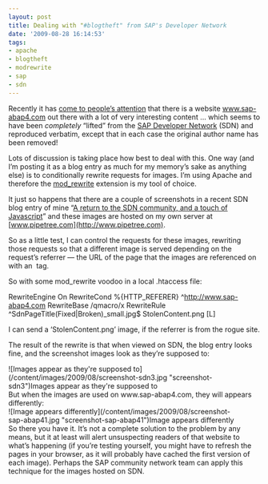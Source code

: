 ```yaml
---
layout: post
title: Dealing with "#blogtheft" from SAP's Developer Network
date: '2009-08-28 16:14:53'
tags:
- apache
- blogtheft
- modrewrite
- sap
- sdn
---
```



Recently it has [come to people’s attention](http://search.twitter.com/search?q=%23blogtheft) that there is a website www.sap-abap4.com out there with a lot of very interesting content … which seems to have been *completely* “lifted” from the [SAP Developer Network](http://www.sdn.sap.com) (SDN) and reproduced verbatim, except that in each case the original author name has been removed!

Lots of discussion is taking place how best to deal with this. One way (and I’m posting it as a blog entry as much for my memory’s sake as anything else) is to conditionally rewrite requests for images. I’m using Apache and therefore the [mod_rewrite](http://httpd.apache.org/docs/2.0/mod/mod_rewrite.html) extension is my tool of choice.

It just so happens that there are a couple of screenshots in a recent SDN blog entry of mine “[A return to the SDN community, and a touch of Javascript](https://www.sdn.sap.com/irj/scn/weblogs?blog=/pub/wlg/14469)” and these images are hosted on my own server at [www.pipetree.com](http://www.pipetree.com).

So as a little test, I can control the requests for these images, rewriting those requests so that a different image is served depending on the request’s referrer — the URL of the page that the images are referenced on with an <img /> tag.

So with some mod_rewrite voodoo in a local .htaccess file:

RewriteEngine On RewriteCond %{HTTP_REFERER} ^http://www.sap-abap4.com RewriteBase /qmacro/x RewriteRule ^SdnPageTitle(Fixed|Broken)_small.jpg$ StolenContent.png [L]

I can send a ‘StolenContent.png’ image, if the referrer is from the rogue site.

The result of the rewrite is that when viewed on SDN, the blog entry looks fine, and the screenshot images look as they’re supposed to:

<div class="wp-caption alignnone" id="attachment_760" style="width: 472px">![Images appear as they're supposed to](/content/images/2009/08/screenshot-sdn3.jpg "screenshot-sdn3")Images appear as they're supposed to

</div>But when the images are used on www.sap-abap4.com, they will appears differently:

<div class="wp-caption alignnone" id="attachment_761" style="width: 472px">![Image appears differently](/content/images/2009/08/screenshot-sap-abap41.jpg "screenshot-sap-abap41")Image appears differently

</div>So there you have it. It’s not a complete solution to the problem by any means, but it at least will alert unsuspecting readers of that website to what’s happening (if you’re testing yourself, you might have to refresh the pages in your browser, as it will probably have cached the first version of each image). Perhaps the SAP community network team can apply this technique for the images hosted on SDN.


